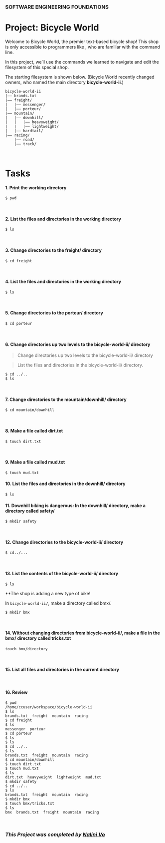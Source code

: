 ### **SOFTWARE ENGINEERING FOUNDATIONS**
# **Project: Bicycle World**

Welcome to Bicycle World, the premier text-based bicycle shop! This shop is only accessible to programmers like , who are familiar with the command line.

In this project, we’ll use the commands we learned to navigate and edit the filesystem of this special shop.

The starting filesystem is shown below. (Bicycle World recently changed owners, who named the main directory **bicycle-world-ii**.)

```
bicycle-world-ii
|—— brands.txt
|—— freight/
|   |—— messenger/
|   |—— porteur/
|—— mountain/
|   |—— downhill/
|   |   |—— heavyweight/
|   |   |—— lightweight/
|   |—— hardtail/
|—— racing/
    |—— road/
    |—— track/
```


<br>

# **Tasks**


#### **1. Print the working directory**

```
$ pwd
```

<br>

#### **2. List the files and directories in the working directory**

```
$ ls
```

<br>

#### **3. Change directories to the freight/ directory**

```
$ cd freight
```

<br>

#### **4. List the files and directories in the working directory**

```
$ ls
```

<br>

#### **5. Change directories to the porteur/ directory**

```
$ cd porteur
```

<br>

#### **6. Change directories up two levels to the bicycle-world-ii/ directory**

> Change directories up two levels to the bicycle-world-ii/ directory

> List the files and directories in the bicycle-world-ii/ directory.

```
$ cd ../..
$ ls
```

<br>

#### **7. Change directories to the mountain/downhill/ directory**

```
$ cd mountain/downhill
```

<br>

#### **8. Make a file called dirt.txt**

```
$ touch dirt.txt
```

<br>


#### **9. Make a file called mud.txt**

```
$ touch mud.txt
```

#### **10. List the files and directories in the downhill/ directory**

```
$ ls
```

#### **11. Downhill biking is dangerous: In the downhill/ directory, make a directory called safety/**

```
$ mkdir safety
```

<br>

#### **12. Change directories to the bicycle-world-ii/ directory**

```
$ cd../...
```

<br>


#### **13. List the contents of the bicycle-world-ii/ directory**

```
$ ls
```


**The shop is adding a new type of bike!

In `bicycle-world-ii/`, make a directory called bmx/.

```
$ mkdir bmx
```

<br>

#### **14. Without changing directories from bicycle-world-ii/, make a file in the bmx/ directory called tricks.txt**

```
touch bmx/directory
```

<br>


#### **15. List all files and directories in the current directory**

<br>

#### **16. Review**

``` 
$ pwd
/home/ccuser/workspace/bicycle-world-ii
$ ls
brands.txt  freight  mountain  racing
$ cd freight
$ ls
messenger  porteur
$ cd porteur
$ ls
$ ls
$ cd ../..
$ ls
brands.txt  freight  mountain  racing
$ cd mountain/downhill
$ touch dirt.txt
$ touch mud.txt
$ ls
dirt.txt  heavyweight  lightweight  mud.txt
$ mkdir safety
$ cd ../..
$ ls
brands.txt  freight  mountain  racing
$ mkdir bmx
$ touch bmx/tricks.txt
$ ls
bmx  brands.txt  freight  mountain  racing
```

<br>

### ***This Project was completed by [Nalini Vo](https://github.com/Nalini1998)***